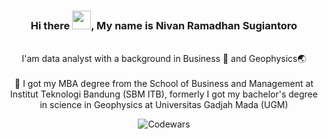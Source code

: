 <div align="center">
    
### Hi there <img src="https://raw.githubusercontent.com/MartinHeinz/MartinHeinz/master/wave.gif" width="30px">, My name is Nivan Ramadhan Sugiantoro</br>
<br>I'am data analyst with a background in Business 💼 and Geophysics🌏 </br>
<br>🏫 I got my MBA degree from the School of Business and Management at Institut Teknologi Bandung (SBM ITB), formerly I got my bachelor's degree in science in Geophysics at Universitas Gadjah Mada (UGM)</br>

![Codewars](https://github.r2v.ch/codewars?user=aquaregias&name=false&top_languages=true&stroke=%23b362ff&theme=purple_dark)

</div>
<!--
**nivanrs/nivanrs** is a ✨ _special_ ✨ repository because its `README.md` (this file) appears on your GitHub profile.

Here are some ideas to get you started:

- 🔭 I’m currently working on ...
- 🌱 I’m currently learning ...
- 👯 I’m looking to collaborate on ...
- 🤔 I’m looking for help with ...
- 💬 Ask me about ...
- 📫 How to reach me: ...
- 😄 Pronouns: ...
- ⚡ Fun fact: ...
-->
